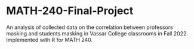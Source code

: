 # MATH-240-Final-Project

An analysis of collected data on the correlation between professors masking and students masking in Vassar College classrooms in Fall 2022. Implemented with R for MATH 240.
